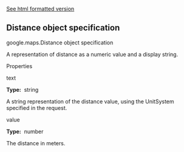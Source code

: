 [See html formatted version](https://huasofoundries.github.io/google-maps-documentation/Distance.html)


Distance object specification
-----------------------------

google.maps.Distance object specification

A representation of distance as a numeric value and a display string.

Properties

text

**Type:**  string

A string representation of the distance value, using the UnitSystem specified in the request.

value

**Type:**  number

The distance in meters.